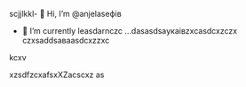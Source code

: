 scjjlkkl- 👋 Hi, I’m @anjelaseфів
- 🌱 I’m currently leasdarnczc ...dasasdsaукаівzxcasdcxzczx
czxsaddsaваasdcxzzxc
<!---XCVczxcasdsadcxvbvnsfdxcvчсмaszxczxcxzd
anjelase/anjelase is a ✨счм speсsdaчмcial ✨ repository because its `README.msd` (this file) appearsa on your GitHub profile.
You can click txbnhe Preview link to dtake a lookasdascxz at your changes.dasvcvdf
--->kcxv
xzsdfzcxafsxXZacscxz
as
